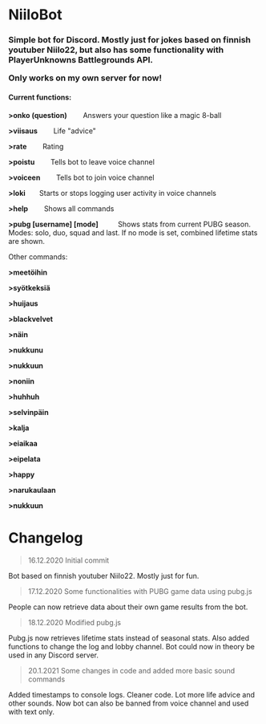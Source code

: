 # NiiloBot
<h3>Simple bot for Discord. Mostly just for jokes based on finnish youtuber Niilo22, but also has some functionality with PlayerUnknowns Battlegrounds API.

Only works on my own server for now!</h3>

<h4>Current functions:</h4>

<b>>onko (question)</b> &emsp;&emsp;Answers your question like a magic 8-ball

<b>>viisaus</b>&emsp;&emsp; Life "advice"

<b>>rate</b>&emsp;&emsp; Rating

<b>>poistu</b>&emsp; &emsp;Tells bot to leave voice channel

<b>>voiceen</b>&emsp; &emsp;Tells bot to join voice channel

<b>>loki</b>&emsp;&emsp;Starts or stops logging user activity in voice channels

<b>>help</b> &emsp;&emsp;Shows all commands

<b>>pubg [username] [mode]  </b>  &emsp; &emsp; Shows stats from current PUBG season. Modes: solo, duo, squad and last. If no mode is set, combined lifetime stats are shown. 


Other commands:

<b>>meetöihin</b>

<b>>syötkeksiä</b>

<b>>huijaus</b>

<b>>blackvelvet</b>

<b>>näin</b>

<b>>nukkunu</b>

<b>>nukkuun</b>

<b>>noniin</b>

<b>>huhhuh</b>

<b>>selvinpäin</b>

<b>>kalja</b>

<b>>eiaikaa</b>

<b>>eipelata</b>

<b>>happy</b>

<b>>narukaulaan</b>

<b>>nukkuun</b>

<h1>Changelog</h1>

>16.12.2020 Initial commit

Bot based on finnish youtuber Niilo22. Mostly just for fun.

>17.12.2020 Some functionalities with PUBG game data using pubg.js

People can now retrieve data about their own game results from the bot.

>18.12.2020 Modified pubg.js

Pubg.js now retrieves lifetime stats instead of seasonal stats. Also added functions to change the log and lobby channel. Bot could now in theory be used in any Discord server.

>20.1.2021 Some changes in code and added more basic sound commands

Added timestamps to console logs. Cleaner code. Lot more life advice and other sounds. Now bot can also be banned from voice channel and used with text only.